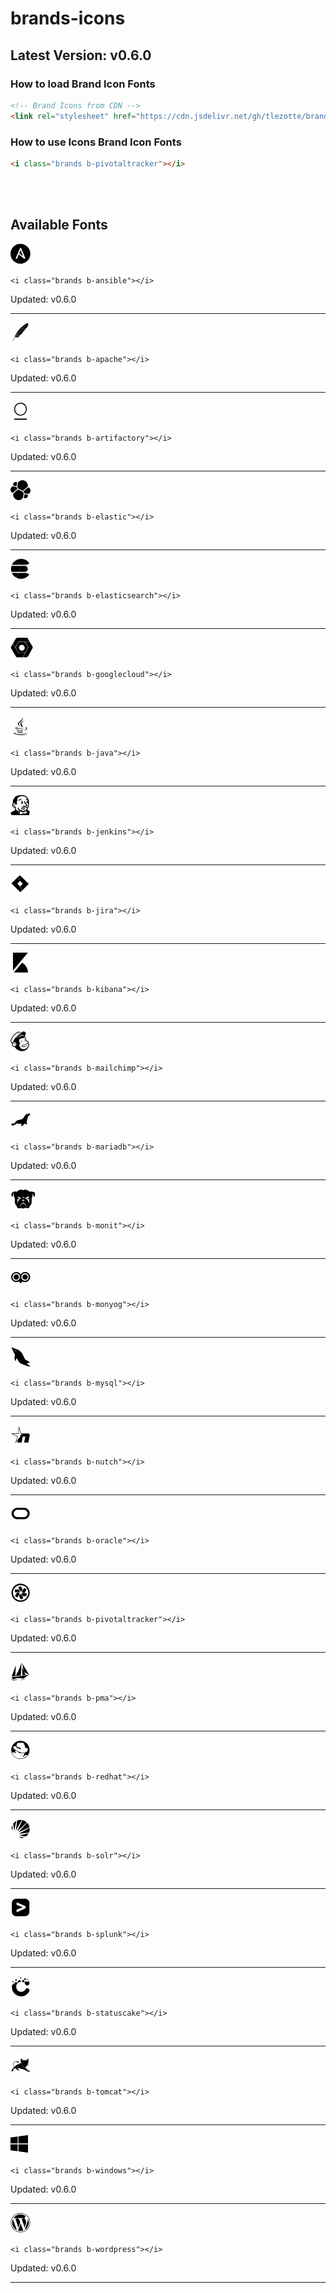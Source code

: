 # brands-icons

## Latest Version: **v0.6.0**

### How to load Brand Icon Fonts

```html
<!-- Brand Icons from CDN -->
<link rel="stylesheet" href="https://cdn.jsdelivr.net/gh/tlezotte/brand-icons@0.6/style.css">
```

### How to use Icons Brand Icon Fonts

```html
<i class="brands b-pivotaltracker"></i>
```

<br>
<br>

## Available Fonts

![](img/PNG/ansible.png) 

`<i class="brands b-ansible"></i>`

Updated: v0.6.0

---

![](img/PNG/apache.png) 

`<i class="brands b-apache"></i>`

Updated: v0.6.0

---

![](img/PNG/artifactory.png) 

`<i class="brands b-artifactory"></i>`

Updated: v0.6.0

---

![](img/PNG/elastic.png) 

`<i class="brands b-elastic"></i>`

Updated: v0.6.0

---

![](img/PNG/elasticsearch.png) 

`<i class="brands b-elasticsearch"></i>`

Updated: v0.6.0

---

![](img/PNG/googlecloud.png) 

`<i class="brands b-googlecloud"></i>`

Updated: v0.6.0

---

![](img/PNG/java.png) 

`<i class="brands b-java"></i>`

Updated: v0.6.0

---

![](img/PNG/jenkins.png) 

`<i class="brands b-jenkins"></i>`

Updated: v0.6.0

---

![](img/PNG/jira.png) 

`<i class="brands b-jira"></i>`

Updated: v0.6.0

---

![](img/PNG/kibana.png) 

`<i class="brands b-kibana"></i>`

Updated: v0.6.0

---

![](img/PNG/mailchimp.png) 

`<i class="brands b-mailchimp"></i>`

Updated: v0.6.0

---

![](img/PNG/mariadb.png) 

`<i class="brands b-mariadb"></i>`

Updated: v0.6.0

---

![](img/PNG/monit.png) 

`<i class="brands b-monit"></i>`

Updated: v0.6.0

---

![](img/PNG/monyog.png) 

`<i class="brands b-monyog"></i>`

Updated: v0.6.0

---

![](img/PNG/mysql.png) 

`<i class="brands b-mysql"></i>`

Updated: v0.6.0

---

![](img/PNG/nutch.png) 

`<i class="brands b-nutch"></i>`

Updated: v0.6.0

---

![](img/PNG/oracle.png) 

`<i class="brands b-oracle"></i>`

Updated: v0.6.0

---

![](img/PNG/pivotaltracker.png) 

`<i class="brands b-pivotaltracker"></i>`

Updated: v0.6.0

---

![](img/PNG/pma.png) 

`<i class="brands b-pma"></i>`

Updated: v0.6.0

---

![](img/PNG/redhat.png) 

`<i class="brands b-redhat"></i>`

Updated: v0.6.0

---

![](img/PNG/solr.png) 

`<i class="brands b-solr"></i>`

Updated: v0.6.0

---

![](img/PNG/splunk.png) 

`<i class="brands b-splunk"></i>`

Updated: v0.6.0

---

![](img/PNG/statuscake.png) 

`<i class="brands b-statuscake"></i>`

Updated: v0.6.0

---

![](img/PNG/tomcat.png) 

`<i class="brands b-tomcat"></i>`

Updated: v0.6.0

---

![](img/PNG/windows.png) 

`<i class="brands b-windows"></i>`

Updated: v0.6.0

---

![](img/PNG/wordpress.png)

`<i class="brands b-wordpress"></i>`

Updated: v0.6.0

---
